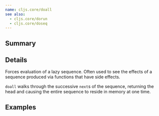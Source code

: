 ```yaml
---
name: cljs.core/doall
see also:
  - cljs.core/dorun
  - cljs.core/doseq
---
```


## Summary

## Details

Forces evaluation of a lazy sequence. Often used to see the effects of a
sequence produced via functions that have side effects.

`doall` walks through the successive `next`s of the sequence, returning the head
and causing the entire sequence to reside in memory at one time.

## Examples
